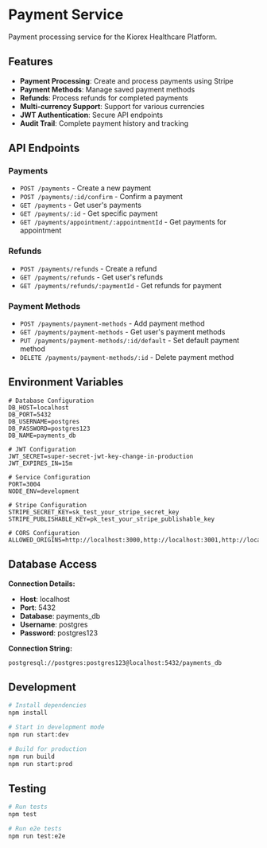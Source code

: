# Payment Service

Payment processing service for the Kiorex Healthcare Platform.

## Features

- **Payment Processing**: Create and process payments using Stripe
- **Payment Methods**: Manage saved payment methods
- **Refunds**: Process refunds for completed payments
- **Multi-currency Support**: Support for various currencies
- **JWT Authentication**: Secure API endpoints
- **Audit Trail**: Complete payment history and tracking

## API Endpoints

### Payments
- `POST /payments` - Create a new payment
- `POST /payments/:id/confirm` - Confirm a payment
- `GET /payments` - Get user's payments
- `GET /payments/:id` - Get specific payment
- `GET /payments/appointment/:appointmentId` - Get payments for appointment

### Refunds
- `POST /payments/refunds` - Create a refund
- `GET /payments/refunds` - Get user's refunds
- `GET /payments/refunds/:paymentId` - Get refunds for payment

### Payment Methods
- `POST /payments/payment-methods` - Add payment method
- `GET /payments/payment-methods` - Get user's payment methods
- `PUT /payments/payment-methods/:id/default` - Set default payment method
- `DELETE /payments/payment-methods/:id` - Delete payment method

## Environment Variables

```env
# Database Configuration
DB_HOST=localhost
DB_PORT=5432
DB_USERNAME=postgres
DB_PASSWORD=postgres123
DB_NAME=payments_db

# JWT Configuration
JWT_SECRET=super-secret-jwt-key-change-in-production
JWT_EXPIRES_IN=15m

# Service Configuration
PORT=3004
NODE_ENV=development

# Stripe Configuration
STRIPE_SECRET_KEY=sk_test_your_stripe_secret_key
STRIPE_PUBLISHABLE_KEY=pk_test_your_stripe_publishable_key

# CORS Configuration
ALLOWED_ORIGINS=http://localhost:3000,http://localhost:3001,http://localhost:3002
```

## Database Access

**Connection Details:**
- **Host**: localhost
- **Port**: 5432
- **Database**: payments_db
- **Username**: postgres
- **Password**: postgres123

**Connection String:**
```
postgresql://postgres:postgres123@localhost:5432/payments_db
```

## Development

```bash
# Install dependencies
npm install

# Start in development mode
npm run start:dev

# Build for production
npm run build
npm run start:prod
```

## Testing

```bash
# Run tests
npm test

# Run e2e tests
npm run test:e2e
```
